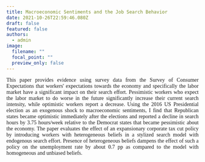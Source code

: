 ```yaml
---
title: Macroeconomic Sentiments and the Job Search Behavior
date: 2021-10-26T22:59:46.080Z
draft: false
featured: false
authors:
  - admin
image:
  filename: ""
  focal_point: ""
  preview_only: false
---
```

<p style="font-family:rose;text-align: justify;">This paper provides evidence using survey data from the Survey of Consumer Expectations that workers' expectations towards the economy and specifically the labor market have a significant impact on their search effort. Pessimistic workers who expect the labor market to do worse in the future significantly increase their current search intensity, while optimistic workers report a decrease. Using the 2016 US Presidential election as an exogenous shock to macroeconomic sentiments, I find that Republican states became optimistic immediately after the elections and reported a decline in search hours by 3.75 hours/week relative to the Democrat states that became pessimistic about the economy. The paper evaluates the effect of an expansionary corporate tax cut policy by introducing workers with heterogeneous beliefs in a stylized search model with endogenous search effort. Presence of heterogeneous beliefs dampens the effect of such a policy on the unemployment rate by about 0.7 pp as compared to the model with homogeneous and unbiased beliefs.</p>
